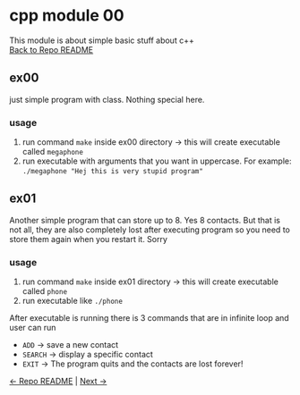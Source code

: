 # cpp module 00
This module is about simple basic stuff about c++  
[Back to Repo README](../README.md)
## ex00
just simple program with class. Nothing special here.
### usage
1. run command `make` inside ex00 directory -> this will create executable called `megaphone`
2. run executable with arguments that you want in uppercase. For example: `./megaphone "Hej this is very stupid program"`

## ex01 
Another simple program that can store up to 8. Yes 8 contacts. But that is not all, they are also completely lost after executing program so you need to store them again when you restart it. Sorry
### usage
1. run command `make` inside ex01 directory -> this will create executable called `phone`
2. run executable like `./phone`

After executable is running there is 3 commands that are in infinite loop and user can run
- `ADD` -> save a new contact
- `SEARCH` ->  display a specific contact
- `EXIT` -> The program quits and the contacts are lost forever!

[← Repo README](../README.md) | [Next →](./next-file.md)

